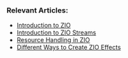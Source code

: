 ### Relevant Articles:

- [Introduction to ZIO](https://www.baeldung.com/scala/zio-intro)
- [Introduction to ZIO Streams](https://www.baeldung.com/scala/zio-streams-intro)
- [Resource Handling in ZIO](https://www.baeldung.com/scala/zio-resource-handling)
- [Different Ways to Create ZIO Effects](https://www.baeldung.com/scala/zio-effects)
